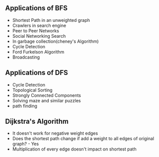## Applications of BFS
- Shortest Path in an unweighted graph
- Crawlers in search engine
- Peer to Peer Networks
- Social Networking Search
- In garbage collection(cheney's Algorithm)
- Cycle Detection
- Ford Furkelson Algorithm
- Broadcasting

## Applications of DFS
- Cycle Detection
- Topological Sorting
- Strongly Connected Components
- Solving maze and similar puzzles
- path finding

## Dijkstra's Algorithm
- It doesn't work for negative weight edges
- Does the shortest path change if add a weight to all edges of original graph? - Yes
- Multiplication of every edge doesn't impact on shortest path